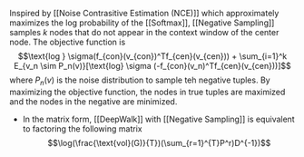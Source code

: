 Inspired by [[Noise Contrasitive Estimation (NCE)]] which approximately maximizes the log probability of the [[Softmax]], [[Negative Sampling]] samples $k$ nodes that do not appear in the context window of the center node. The objective function is $$\text{log } \sigma(f_{con}(v_{con})^Tf_{cen}(v_{cen})) + \sum_{i=1}^k E_{v_n \sim P_n(v)}[\text{log} \sigma (-f_{con}(v_n)^Tf_{cen}(v_{cen}))]$$ where $P_n(v)$ is the noise distribution to sample teh negative tuples. By maximizing the objective function, the nodes in true tuples are maximized and the nodes in the negative are minimized.
- In the matrix form, [[DeepWalk]] with [[Negative Sampling]] is equivalent to factoring the following matrix $$\log(\frac{\text{vol}(G)}{T})(\sum_{r=1}^{T}P^r)D^{-1})$$